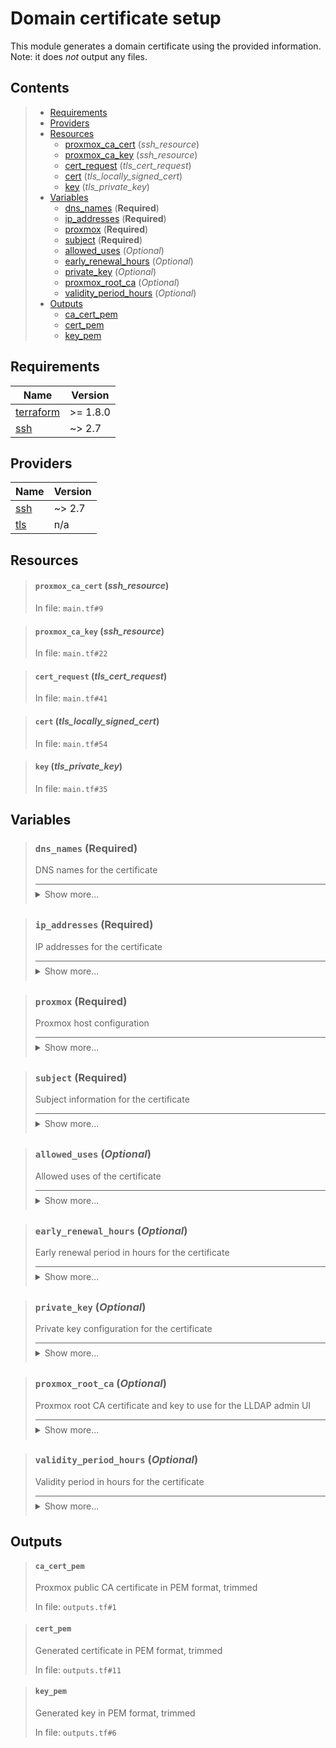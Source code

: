 # Domain certificate setup

This module generates a domain certificate using the provided information.<br>
Note: it does _not_ output any files.
## Contents

<blockquote>

- [Requirements](#requirements)
- [Providers](#providers)
- [Resources](#resources)
  - [proxmox_ca_cert](#proxmox_ca_cert-ssh_resource) (*ssh_resource*)
  - [proxmox_ca_key](#proxmox_ca_key-ssh_resource) (*ssh_resource*)
  - [cert_request](#cert_request-tls_cert_request) (*tls_cert_request*)
  - [cert](#cert-tls_locally_signed_cert) (*tls_locally_signed_cert*)
  - [key](#key-tls_private_key) (*tls_private_key*)
- [Variables](#variables)
  - [dns_names](#dns_names-required) (**Required**)
  - [ip_addresses](#ip_addresses-required) (**Required**)
  - [proxmox](#proxmox-required) (**Required**)
  - [subject](#subject-required) (**Required**)
  - [allowed_uses](#allowed_uses-optional) (*Optional*)
  - [early_renewal_hours](#early_renewal_hours-optional) (*Optional*)
  - [private_key](#private_key-optional) (*Optional*)
  - [proxmox_root_ca](#proxmox_root_ca-optional) (*Optional*)
  - [validity_period_hours](#validity_period_hours-optional) (*Optional*)
- [Outputs](#outputs)
  - [ca_cert_pem](#ca_cert_pem)
  - [cert_pem](#cert_pem)
  - [key_pem](#key_pem)</blockquote>

## Requirements

| Name | Version |
|------|---------|
| <a name="requirement_terraform"></a> [terraform](#requirement\_terraform) | >= 1.8.0 |
| <a name="requirement_ssh"></a> [ssh](#requirement\_ssh) | ~> 2.7 |
## Providers

| Name | Version |
|------|---------|
| <a name="provider_ssh"></a> [ssh](#provider\_ssh) | ~> 2.7 |
| <a name="provider_tls"></a> [tls](#provider\_tls) | n/a |


## Resources
<blockquote>

#### `proxmox_ca_cert` (_ssh_resource_)
In file: `main.tf#9`
</blockquote>
<blockquote>

#### `proxmox_ca_key` (_ssh_resource_)
In file: `main.tf#22`
</blockquote>
<blockquote>

#### `cert_request` (_tls_cert_request_)
In file: `main.tf#41`
</blockquote>
<blockquote>

#### `cert` (_tls_locally_signed_cert_)
In file: `main.tf#54`
</blockquote>
<blockquote>

#### `key` (_tls_private_key_)
In file: `main.tf#35`
</blockquote>

## Variables
<blockquote>

### `dns_names` (**Required**)
DNS names for the certificate

<details style="border-top-color: inherit; border-top-width: 0.1em; border-top-style: solid; padding-top: 0.5em; padding-bottom: 0.5em;">
  <summary>Show more...</summary>

  **Type**:
  ```hcl
  list(string)
  ```
  In file: `variables.tf#38`

</details>
</blockquote>
<blockquote>

### `ip_addresses` (**Required**)
IP addresses for the certificate

<details style="border-top-color: inherit; border-top-width: 0.1em; border-top-style: solid; padding-top: 0.5em; padding-bottom: 0.5em;">
  <summary>Show more...</summary>

  **Type**:
  ```hcl
  list(string)
  ```
  In file: `variables.tf#44`

</details>
</blockquote>
<blockquote>

### `proxmox` (**Required**)
Proxmox host configuration

<details style="border-top-color: inherit; border-top-width: 0.1em; border-top-style: solid; padding-top: 0.5em; padding-bottom: 0.5em;">
  <summary>Show more...</summary>

  **Type**:
  ```hcl
  object({
    host     = string
    ssh_user = string
    ssh_key  = string
  })
  ```
  In file: `variables.tf#1`

</details>
</blockquote>
<blockquote>

### `subject` (**Required**)
Subject information for the certificate

<details style="border-top-color: inherit; border-top-width: 0.1em; border-top-style: solid; padding-top: 0.5em; padding-bottom: 0.5em;">
  <summary>Show more...</summary>

  **Type**:
  ```hcl
  object({
    common_name  = string
    organization = string
  })
  ```
  In file: `variables.tf#27`

</details>
</blockquote>
<blockquote>

### `allowed_uses` (*Optional*)
Allowed uses of the certificate

<details style="border-top-color: inherit; border-top-width: 0.1em; border-top-style: solid; padding-top: 0.5em; padding-bottom: 0.5em;">
  <summary>Show more...</summary>

  **Type**:
  ```hcl
  list(string)
  ```
  **Default**:
  ```json
  [
  "key_encipherment",
  "digital_signature",
  "server_auth",
  "client_auth"
]
  ```
  In file: `variables.tf#66`

</details>
</blockquote>
<blockquote>

### `early_renewal_hours` (*Optional*)
Early renewal period in hours for the certificate

<details style="border-top-color: inherit; border-top-width: 0.1em; border-top-style: solid; padding-top: 0.5em; padding-bottom: 0.5em;">
  <summary>Show more...</summary>

  **Type**:
  ```hcl
  number
  ```
  **Default**:
  ```json
  720
  ```
  In file: `variables.tf#80`

</details>
</blockquote>
<blockquote>

### `private_key` (*Optional*)
Private key configuration for the certificate

<details style="border-top-color: inherit; border-top-width: 0.1em; border-top-style: solid; padding-top: 0.5em; padding-bottom: 0.5em;">
  <summary>Show more...</summary>

  **Type**:
  ```hcl
  object({
    algorithm = string
    rsa_bits  = number
  })
  ```
  **Default**:
  ```json
  {
  "algorithm": "RSA",
  "rsa_bits": 4096
}
  ```
  In file: `variables.tf#50`

</details>
</blockquote>
<blockquote>

### `proxmox_root_ca` (*Optional*)
Proxmox root CA certificate and key to use for the LLDAP admin UI

<details style="border-top-color: inherit; border-top-width: 0.1em; border-top-style: solid; padding-top: 0.5em; padding-bottom: 0.5em;">
  <summary>Show more...</summary>

  **Type**:
  ```hcl
  object({
    pve_root_cert = string
    pve_root_key  = string
  })
  ```
  **Default**:
  ```json
  {
  "pve_root_cert": "/etc/pve/pve-root-ca.pem",
  "pve_root_key": "/etc/pve/priv/pve-root-ca.key"
}
  ```
  In file: `variables.tf#11`

</details>
</blockquote>
<blockquote>

### `validity_period_hours` (*Optional*)
Validity period in hours for the certificate

<details style="border-top-color: inherit; border-top-width: 0.1em; border-top-style: solid; padding-top: 0.5em; padding-bottom: 0.5em;">
  <summary>Show more...</summary>

  **Type**:
  ```hcl
  number
  ```
  **Default**:
  ```json
  8766
  ```
  In file: `variables.tf#73`

</details>
</blockquote>


## Outputs
<blockquote>

#### `ca_cert_pem`
Proxmox public CA certificate in PEM format, trimmed

In file: `outputs.tf#1`
</blockquote>
<blockquote>

#### `cert_pem`
Generated certificate in PEM format, trimmed

In file: `outputs.tf#11`
</blockquote>
<blockquote>

#### `key_pem`
Generated key in PEM format, trimmed

In file: `outputs.tf#6`
</blockquote>